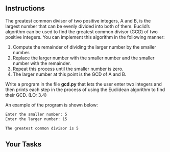 ## Instructions

The greatest common divisor of two positive integers, A and B, is the largest number that can be evenly divided into both of them. Euclid’s algorithm can be used to find the greatest common divisor (GCD) of two positive integers. You can implement this algorithm in the following manner:

1.  Compute the remainder of dividing the larger number by the smaller number.
1.  Replace the larger number with the smaller number and the smaller number with the remainder.
1.  Repeat this process until the smaller number is zero.
1.  The larger number at this point is the GCD of A and B.

Write a program in the file **gcd.py** that lets the user enter two integers and then prints each step in the process of using the Euclidean algorithm to find their GCD. (LO: 3.4)

An example of the program is shown below:

```txt
Enter the smaller number: 5
Enter the larger number: 15

The greatest common divisor is 5
```

## Your Tasks
